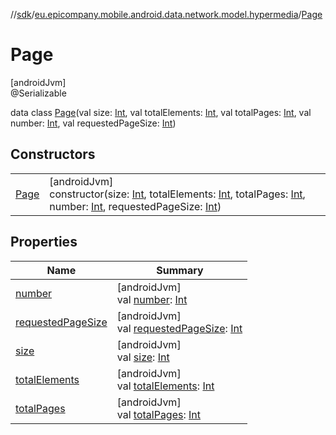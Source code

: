 //[sdk](../../../index.md)/[eu.epicompany.mobile.android.data.network.model.hypermedia](../index.md)/[Page](index.md)

# Page

[androidJvm]\
@Serializable

data class [Page](index.md)(val size: [Int](https://kotlinlang.org/api/latest/jvm/stdlib/kotlin/-int/index.html), val totalElements: [Int](https://kotlinlang.org/api/latest/jvm/stdlib/kotlin/-int/index.html), val totalPages: [Int](https://kotlinlang.org/api/latest/jvm/stdlib/kotlin/-int/index.html), val number: [Int](https://kotlinlang.org/api/latest/jvm/stdlib/kotlin/-int/index.html), val requestedPageSize: [Int](https://kotlinlang.org/api/latest/jvm/stdlib/kotlin/-int/index.html))

## Constructors

| | |
|---|---|
| [Page](-page.md) | [androidJvm]<br>constructor(size: [Int](https://kotlinlang.org/api/latest/jvm/stdlib/kotlin/-int/index.html), totalElements: [Int](https://kotlinlang.org/api/latest/jvm/stdlib/kotlin/-int/index.html), totalPages: [Int](https://kotlinlang.org/api/latest/jvm/stdlib/kotlin/-int/index.html), number: [Int](https://kotlinlang.org/api/latest/jvm/stdlib/kotlin/-int/index.html), requestedPageSize: [Int](https://kotlinlang.org/api/latest/jvm/stdlib/kotlin/-int/index.html)) |

## Properties

| Name | Summary |
|---|---|
| [number](number.md) | [androidJvm]<br>val [number](number.md): [Int](https://kotlinlang.org/api/latest/jvm/stdlib/kotlin/-int/index.html) |
| [requestedPageSize](requested-page-size.md) | [androidJvm]<br>val [requestedPageSize](requested-page-size.md): [Int](https://kotlinlang.org/api/latest/jvm/stdlib/kotlin/-int/index.html) |
| [size](size.md) | [androidJvm]<br>val [size](size.md): [Int](https://kotlinlang.org/api/latest/jvm/stdlib/kotlin/-int/index.html) |
| [totalElements](total-elements.md) | [androidJvm]<br>val [totalElements](total-elements.md): [Int](https://kotlinlang.org/api/latest/jvm/stdlib/kotlin/-int/index.html) |
| [totalPages](total-pages.md) | [androidJvm]<br>val [totalPages](total-pages.md): [Int](https://kotlinlang.org/api/latest/jvm/stdlib/kotlin/-int/index.html) |
